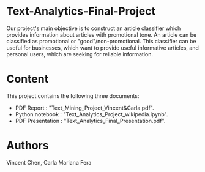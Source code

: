 # Text-Analytics-Final-Project

Our project's main objective is to construct an article classifier which provides information about articles with promotional tone. An article can be classified as promotional or "good"/non-promotional. This classifier can be useful for businesses, which want to provide useful informative articles, and personal users, which are seeking for reliable information.

# Content

This project contains the following three documents: 

- PDF Report : "Text_Mining_Project_Vincent&Carla.pdf".
- Python notebook : "Text_Analytics_Project_wikipedia.ipynb".
- PDF Presentation : "Text_Analytics_Final_Presentation.pdf".

# Authors

Vincent Chen, 
Carla Mariana Fera


